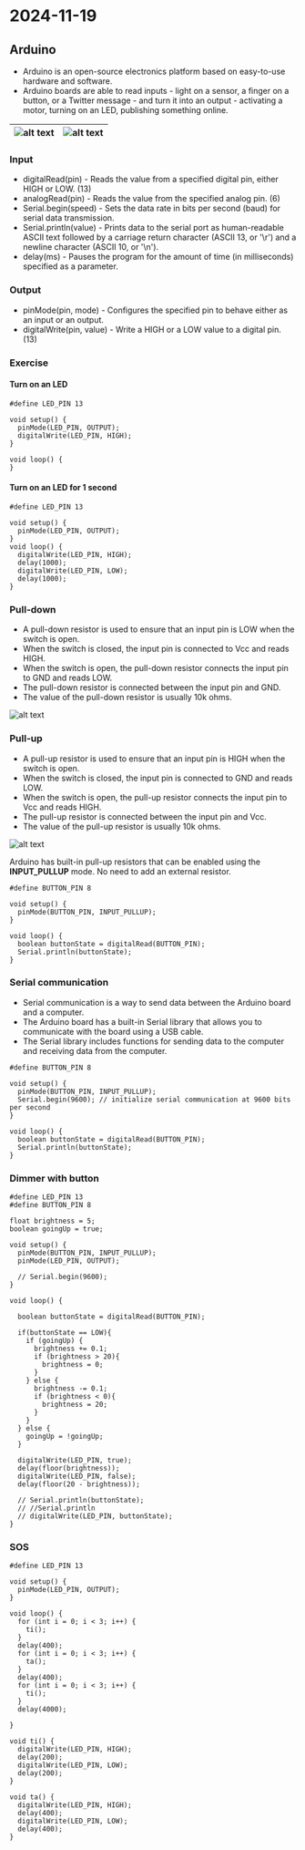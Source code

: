 # 2024-11-19

## Arduino

- Arduino is an open-source electronics platform based on easy-to-use hardware and software.
- Arduino boards are able to read inputs - light on a sensor, a finger on a button, or a Twitter message - and turn it into an output - activating a motor, turning on an LED, publishing something online.

| ![alt text](./images/IMG_5727.png) | ![alt text](./images/IMG_5728.png) |
| ---------------------------------- | ---------------------------------- |

### Input

- digitalRead(pin) - Reads the value from a specified digital pin, either HIGH or LOW. (13)
- analogRead(pin) - Reads the value from the specified analog pin. (6)
- Serial.begin(speed) - Sets the data rate in bits per second (baud) for serial data transmission.
- Serial.println(value) - Prints data to the serial port as human-readable ASCII text followed by a carriage return character (ASCII 13, or '\r') and a newline character (ASCII 10, or '\n').
- delay(ms) - Pauses the program for the amount of time (in milliseconds) specified as a parameter.

### Output

- pinMode(pin, mode) - Configures the specified pin to behave either as an input or an output.
- digitalWrite(pin, value) - Write a HIGH or a LOW value to a digital pin. (13)

### Exercise

#### Turn on an LED

```arduino
#define LED_PIN 13

void setup() {
  pinMode(LED_PIN, OUTPUT);
  digitalWrite(LED_PIN, HIGH);
}

void loop() {
}
```

#### Turn on an LED for 1 second

```arduino
#define LED_PIN 13

void setup() {
  pinMode(LED_PIN, OUTPUT);
}
void loop() {
  digitalWrite(LED_PIN, HIGH);
  delay(1000);
  digitalWrite(LED_PIN, LOW);
  delay(1000);
}
```

### Pull-down

- A pull-down resistor is used to ensure that an input pin is LOW when the switch is open.
- When the switch is closed, the input pin is connected to Vcc and reads HIGH.
- When the switch is open, the pull-down resistor connects the input pin to GND and reads LOW.
- The pull-down resistor is connected between the input pin and GND.
- The value of the pull-down resistor is usually 10k ohms.

![alt text](./images/image.png)

### Pull-up

- A pull-up resistor is used to ensure that an input pin is HIGH when the switch is open.
- When the switch is closed, the input pin is connected to GND and reads LOW.
- When the switch is open, the pull-up resistor connects the input pin to Vcc and reads HIGH.
- The pull-up resistor is connected between the input pin and Vcc.
- The value of the pull-up resistor is usually 10k ohms.

![alt text](./images/image-1.png)

Arduino has built-in pull-up resistors that can be enabled using the **INPUT_PULLUP** mode. No need to add an external resistor.

```arduino
#define BUTTON_PIN 8

void setup() {
  pinMode(BUTTON_PIN, INPUT_PULLUP);
}

void loop() {
  boolean buttonState = digitalRead(BUTTON_PIN);
  Serial.println(buttonState);
}
```

### Serial communication

- Serial communication is a way to send data between the Arduino board and a computer.
- The Arduino board has a built-in Serial library that allows you to communicate with the board using a USB cable.
- The Serial library includes functions for sending data to the computer and receiving data from the computer.

```arduino
#define BUTTON_PIN 8

void setup() {
  pinMode(BUTTON_PIN, INPUT_PULLUP);
  Serial.begin(9600); // initialize serial communication at 9600 bits per second
}

void loop() {
  boolean buttonState = digitalRead(BUTTON_PIN);
  Serial.println(buttonState);
}
```

### Dimmer with button

```arduino
#define LED_PIN 13
#define BUTTON_PIN 8

float brightness = 5;
boolean goingUp = true;

void setup() {
  pinMode(BUTTON_PIN, INPUT_PULLUP);
  pinMode(LED_PIN, OUTPUT);

  // Serial.begin(9600);
}

void loop() {

  boolean buttonState = digitalRead(BUTTON_PIN);

  if(buttonState == LOW){
    if (goingUp) {
      brightness += 0.1;
      if (brightness > 20){
        brightness = 0;
      }
    } else {
      brightness -= 0.1;
      if (brightness < 0){
        brightness = 20;
      }
    }
  } else {
    goingUp = !goingUp;
  }

  digitalWrite(LED_PIN, true);
  delay(floor(brightness));
  digitalWrite(LED_PIN, false);
  delay(floor(20 - brightness));

  // Serial.println(buttonState);
  // //Serial.println
  // digitalWrite(LED_PIN, buttonState);
}
```

### SOS

```arduino
#define LED_PIN 13

void setup() {
  pinMode(LED_PIN, OUTPUT);
}

void loop() {
  for (int i = 0; i < 3; i++) {
    ti();
  }
  delay(400);
  for (int i = 0; i < 3; i++) {
    ta();
  }
  delay(400);
  for (int i = 0; i < 3; i++) {
    ti();
  }
  delay(4000);

}

void ti() {
  digitalWrite(LED_PIN, HIGH);
  delay(200);
  digitalWrite(LED_PIN, LOW);
  delay(200);
}

void ta() {
  digitalWrite(LED_PIN, HIGH);
  delay(400);
  digitalWrite(LED_PIN, LOW);
  delay(400);
}
```
